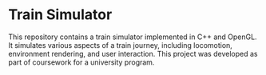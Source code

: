 # Train Simulator

This repository contains a train simulator implemented in C++ and OpenGL. It simulates various aspects of a train journey, including locomotion, environment rendering, and user interaction. This project was developed as part of coursework for a university program.
